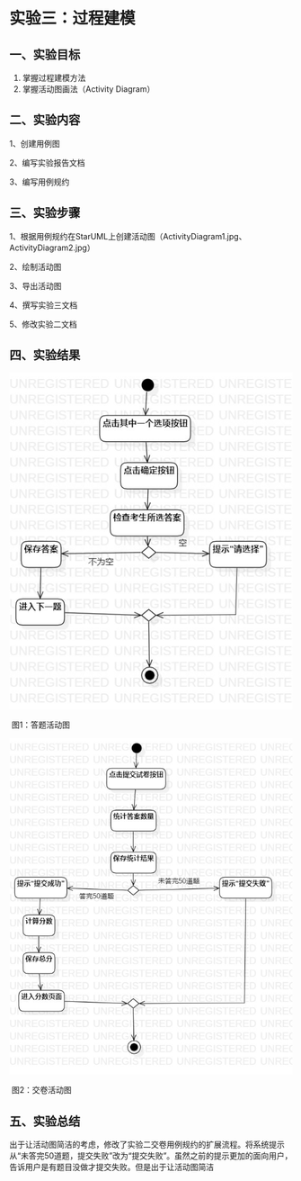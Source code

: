 # 实验三：过程建模

## 一、实验目标

1. 掌握过程建模方法
2. 掌握活动图画法（Activity Diagram）

## 二、实验内容

1、创建用例图

2、编写实验报告文档

3、编写用例规约

## 三、实验步骤

1、根据用例规约在StarUML上创建活动图（ActivityDiagram1.jpg、ActivityDiagram2.jpg）

2、绘制活动图

3、导出活动图

4、撰写实验三文档

5、修改实验二文档

## 四、实验结果

![](./ActivityDiagram1.jpg)

​																图1：答题活动图

![](./ActivityDiagram2.jpg)

​																图2：交卷活动图

## 五、实验总结

​		出于让活动图简洁的考虑，修改了实验二交卷用例规约的扩展流程。将系统提示从“未答完50道题，提交失败”改为“提交失败”。虽然之前的提示更加的面向用户，告诉用户是有题目没做才提交失败。但是出于让活动图简洁